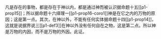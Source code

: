 凡是存在的事物，都是存在于神以内，都是通过神而被认识据命题十五[[p1-prop15]]；所以据命题十六绎理一[[p1-prop16-coro1]]神是在它之内的万物的原因；这是第一点。其次，在神以外，不能有任何实体据命题十四[[p1-prop14]]，这就是说据界说三[[p1-def3]]在神以外没有任何自在之物，这是第二点。所以神是万物的内因，而不是万物的外因。此证。
